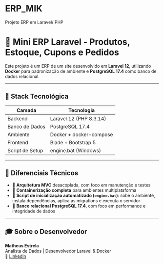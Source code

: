 # ERP_MIK
Projeto ERP em Laravel/ PHP

# 🛒 Mini ERP Laravel - Produtos, Estoque, Cupons e Pedidos

Este projeto é um ERP de um site desenvolvido em **Laravel 12**, utilizando **Docker** para padronização de ambiente e **PostgreSQL 17.4** como banco de dados relacional.

---

## 🚀 Stack Tecnológica

| Camada        | Tecnologia         |
|---------------|--------------------|
| Backend       | Laravel 12 (PHP 8.3.14) |
| Banco de Dados| PostgreSQL 17.4    |
| Ambiente      | Docker + docker-compose |
| Frontend      | Blade + Bootstrap 5 |
| Script de Setup | engine.bat (Windows)  |

---
## 🧠 Diferenciais Técnicos

- 🧱 **Arquitetura MVC** desacoplada, com foco em manutenção e testes
- 🐳 **Containerização completa** para ambientes multiplataforma
- 🔄 **Script de inicialização automatizado (`engine.bat`)**: sobe o ambiente, instala dependências, aplica as migrations e executa o servidor
- 💾 **Banco relacional PostgreSQL 17.4**, com foco em performance e integridade de dados

---


## 🎓 Sobre o Desenvolvedor

**Matheus Estrela**  
Analista de Dados | Desenvolvedor Laravel & Docker  
🔗 [LinkedIn](https://www.linkedin.com/in/matheus-estrela-32072a104/)
